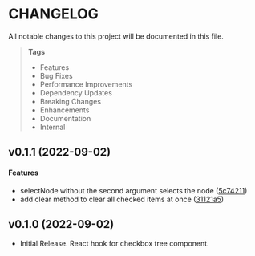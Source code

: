 # CHANGELOG

All notable changes to this project will be documented in this file.

> **Tags**
>
> - Features
> - Bug Fixes
> - Performance Improvements
> - Dependency Updates
> - Breaking Changes
> - Enhancements
> - Documentation
> - Internal

## v0.1.1 (2022-09-02)

#### Features

- selectNode without the second argument selects the node ([5c74211](https://github.com/sibiraj-s/use-checkbox-tree/commit/5c74211))
- add clear method to clear all checked items at once ([31121a5](https://github.com/sibiraj-s/use-checkbox-tree/commit/31121a5))

## v0.1.0 (2022-09-02)

- Initial Release. React hook for checkbox tree component.
